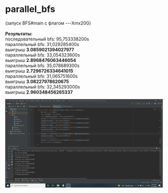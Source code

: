 # parallel_bfs
(запуск BFS#main с флагом ---Xmx20G)\
\
**Результаты:**\
последовательный bfs: 95,753338200s\
параллельный bfs: 31,029285400s\
выигрыш **3.0859021394027977**\
параллельный bfs: 33,054323600s\
выигрыш **2.8968476063446054**\
параллельный bfs: 35,078689300s\
выигрыш **2.7296726334641015**\
параллельный bfs: 31,065751600s\
выигрыш **3.08227978620675**\
параллельный bfs: 32,345293000s\
выигрыш **2.960348456265337**

![Screen](bfs_res.png "Illustration")
